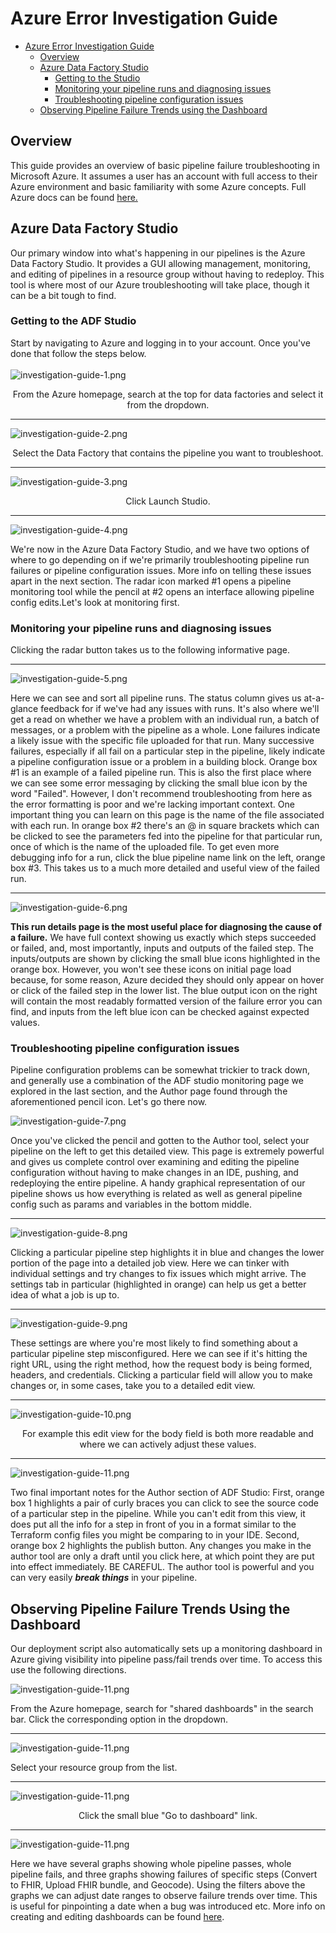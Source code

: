 # Azure Error Investigation Guide

- [Azure Error Investigation Guide](#azure-error-investigation-guide)
    - [Overview](#overview)
    - [Azure Data Factory Studio](#azure-data-factory-studio)
      - [Getting to the Studio](#getting-to-the-adf-studio)
      - [Monitoring your pipeline runs and diagnosing issues](#monitoring-your-pipeline-runs-and-diagnosing-issues)
      - [Troubleshooting pipeline configuration issues](#troubleshooting-pipeline-configuration-issues)
    - [Observing Pipeline Failure Trends using the Dashboard](#observing-pipeline-failure-trends-using-the-dashboard)

## Overview
This guide provides an overview of basic pipeline failure troubleshooting in Microsoft Azure. It assumes a user
has an account with full access to their Azure environment and basic familiarity with some Azure concepts. Full
Azure docs can be found [here.](https://learn.microsoft.com/en-us/azure/?product=popular)

## Azure Data Factory Studio
Our primary window into what's happening in our pipelines is the Azure Data Factory Studio. It provides a GUI
allowing management, monitoring, and editing of pipelines in a resource group without having to redeploy. This tool is 
where most of our Azure troubleshooting will take place, though it can be a bit tough to find.

### Getting to the ADF Studio
Start by navigating to Azure and logging in to your account. Once you've done that
follow the steps below.
<br/>
<br/>
![investigation-guide-1.png](./images/investigation-guide-1.png)
<figcaption align = "center">From the Azure homepage, search at the top for data factories and select it from the dropdown.
</figcaption>
<hr/>

![investigation-guide-2.png](./images/investigation-guide-2.png)
<figcaption align = "center">Select the Data Factory that contains the pipeline you want to troubleshoot.
</figcaption>
<hr/>

![investigation-guide-3.png](./images/investigation-guide-3.png)
<figcaption align = "center">Click Launch Studio.
</figcaption>
<hr/>

![investigation-guide-4.png](./images/investigation-guide-4.png)
<figcaption align = "left">We're now in the Azure Data Factory Studio, and we have two options of where to go depending
on if we're primarily troubleshooting pipeline run failures or pipeline configuration issues. More info on telling these
issues apart in the next section. The radar icon marked #1 opens a pipeline monitoring tool while the pencil at #2 opens an interface
allowing pipeline config edits.Let's look at monitoring first.
</figcaption>

### Monitoring your pipeline runs and diagnosing issues
Clicking the radar button takes us to the following informative page.
<hr/>

![investigation-guide-5.png](./images/investigation-guide-5.png)
<figcaption align = "left">Here we can see and sort all pipeline runs. The status column gives us
at-a-glance feedback for if we've had any issues with runs. It's also where we'll get a read on whether we have a problem
with an individual run, a batch of messages, or a problem with the pipeline as a whole. Lone failures indicate a likely issue with the specific
file uploaded for that run. Many successive failures, especially if all fail on a particular step in the pipeline, likely indicate a pipeline
configuration issue or a problem in a building block. Orange box #1 is an example of a failed pipeline run. This is also the first place where we can see some error
messaging by clicking the small blue icon by the word "Failed". However, I don't recommend 
troubleshooting from here as the error formatting is poor and we're lacking important context. One important thing you can
learn on this page is the name of the file associated with each run. In orange box #2 there's an @ in square brackets which
can be clicked to see the parameters fed into the pipeline for that particular run, once of which is the name of the uploaded file.
To get even more debugging info for a run, click the blue pipeline name link on the left, orange box #3. This takes us to a much more detailed and useful
view of the failed run.
</figcaption>
<hr/>

![investigation-guide-6.png](./images/investigation-guide-6.png)
<figcaption align = "left"><b>This run details page is the most useful place for diagnosing the cause of a failure.</b> We have full context showing us exactly
which steps succeeded or failed, and, most importantly, inputs and outputs of the failed step. The inputs/outputs are shown
by clicking the small blue icons highlighted in the orange box. However, you won't see these icons on initial page load because, for some
reason, Azure decided they should only appear on hover or click of the failed step in the lower list. The blue output icon
on the right will contain the most readably formatted version of the failure error you can find, and inputs from the left
blue icon can be checked against expected values.
</figcaption>


### Troubleshooting pipeline configuration issues
Pipeline configuration problems can be somewhat trickier to track down, and generally use a combination of the ADF studio
monitoring page we explored in the last section, and the Author page found through the aforementioned pencil icon. Let's
go there now.

![investigation-guide-7.png](./images/investigation-guide-7.png)
<figcaption align = "left">Once you've clicked the pencil and gotten to the Author tool, select your pipeline on the left to get this detailed view.
This page is extremely powerful and gives us complete control over examining and editing the pipeline configuration without
having to make changes in an IDE, pushing, and redeploying the entire pipeline. A handy graphical representation of our 
pipeline shows us how everything is related as well as general pipeline config such as params and variables in the bottom middle.
</figcaption>
<hr/>

![investigation-guide-8.png](./images/investigation-guide-8.png)
<figcaption align = "left">Clicking a particular pipeline step highlights it in blue and changes the lower portion of the page into a detailed job
view. Here we can tinker with individual settings and try changes to fix issues which might arrive. The settings tab in
particular (highlighted in orange) can help us get a better idea of what a job is up to.
</figcaption>
<hr/>

![investigation-guide-9.png](./images/investigation-guide-9.png)
<figcaption align = "left">These settings are where you're most likely to find something about a particular pipeline step misconfigured. Here we
can see if it's hitting the right URL, using the right method, how the request body is being formed, headers, and 
credentials. Clicking a particular field will allow you to make changes or, in some cases, take you to a detailed edit view.
</figcaption>
<hr/>

![investigation-guide-10.png](./images/investigation-guide-10.png)
<figcaption align = "center">For example this edit view for the body field is both more readable and where we can actively adjust these values.
</figcaption>
<hr/>

![investigation-guide-11.png](./images/investigation-guide-11.png)
<figcaption align = "left">Two final important notes for the Author section of ADF Studio: First, orange box 1 highlights a pair of curly braces you can click to see the source code of a particular
step in the pipeline. While you can't edit from this view, it does put all the info for a step in front of you in a format
similar to the Terraform config files you might be comparing to in your IDE. Second, orange box 2 highlights the publish button.
Any changes you make in the author tool are only a draft until you click here, at which point they are put into effect immediately.
BE CAREFUL. The author tool is powerful and you can very easily <b><i>break things</i></b> in your pipeline.
</figcaption>

## Observing Pipeline Failure Trends Using the Dashboard
Our deployment script also automatically sets up a monitoring dashboard in Azure giving visibility into pipeline pass/fail
trends over time. To access this use the following directions.

![investigation-guide-11.png](./images/investigation-guide-12.png)
<figcaption align = "left">From the Azure homepage, search for "shared dashboards" in the search bar. Click the corresponding option in the dropdown.
</figcaption>
<hr/>

![investigation-guide-11.png](./images/investigation-guide-13.png)
<figcaption align = "left">Select your resource group from the list.
</figcaption>
<hr/>

![investigation-guide-11.png](./images/investigation-guide-14.png)
<figcaption align = "center">Click the small blue "Go to dashboard" link.
</figcaption>
<hr/>

![investigation-guide-11.png](./images/investigation-guide-15.png)

Here we have several graphs showing whole pipeline passes, whole pipeline fails, and three graphs showing failures of
specific steps (Convert to FHIR, Upload FHIR bundle, and Geocode). Using the filters above the graphs we can adjust date
ranges to observe failure trends over time. This is useful for pinpointing a date when a bug was introduced etc. More info
on creating and editing dashboards can be found [here](https://learn.microsoft.com/en-us/azure/azure-portal/azure-portal-dashboards).